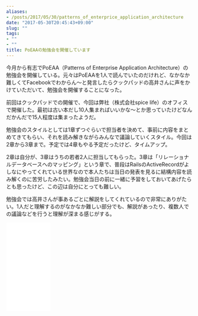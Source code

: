 ```yaml
---
aliases:
- /posts/2017/05/30/patterns_of_enterprice_application_architecture
date: "2017-05-30T20:45:43+09:00"
slug: ""
tags:
- ""
- ""
title: PoEAAの勉強会を開催しています
---
```


今月から有志でPoEAA（Patterns of Enterprise Application Architecture）の勉強会を開催している。元々はPoEAAを1人で読んでいたのだけれど、なかなか難しくてFacebookでわからん〜と発言したらクックパッドの高井さんに声をかけていただいて、勉強会を開催することになった。

前回はクックパッドでの開催で、今回は弊社（株式会社spice life）のオフィスで開催した。最初は古い本だし10人集まればいいかな〜とか思っていたけどなんだかんだで15人程度は集まったようだ。

勉強会のスタイルとしては1章ずつぐらいで担当者を決めて、事前に内容をまとめてきてもらい、それを読み解きながらみんなで議論していくスタイル。今回は2章から3章まで。予定では4章もやる予定だったけど、タイムアップ。

2章は自分が、3章はうちの若者2人に担当してもらった。3章は「リレーショナルデータベースへのマッピング」という章で、普段はRailsのActiveRecordがよしなにやってくれている世界なので本人たちは当日の発表を見るに結構内容を読み解くのに苦労したみたい。勉強会当日の前に一緒に予習をしておいてあげたらとも思ったけど、この辺は自分にとっても難しい。

勉強会では高井さんが事あるごとに解説をしてくれているので非常にありがたい。1人だと理解するのがなかなか難しい部分でも、解説があったり、複数人での議論などを行うと理解が深まる感じがする。


<iframe style="width:120px;height:240px;" marginwidth="0" marginheight="0" scrolling="no" frameborder="0" src="//rcm-fe.amazon-adsystem.com/e/cm?lt1=_blank&bc1=000000&IS2=1&bg1=FFFFFF&fc1=000000&lc1=0000FF&t=ukstudio0c-22&o=9&p=8&l=as4&m=amazon&f=ifr&ref=as_ss_li_til&asins=B01B5MX2O2&linkId=728ccdc00ad077518c9228cadd85baf7"></iframe>
